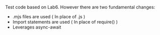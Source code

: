 Test code based on Lab6. However there are two fundamental changes:

- .mjs files are used ( In place of .js )
- Import statements are used ( In place of require() )
- Leverages async-await
